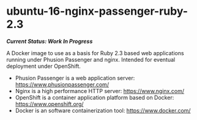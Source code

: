 # ubuntu-16-nginx-passenger-ruby-2.3

**_Current Status: Work In Progress_**

A Docker image to use as a basis for Ruby 2.3 based web applications running under Phusion Passenger and nginx. Intended for eventual deployment under OpenShift.

* Phusion Passenger is a web application server: https://www.phusionpassenger.com/
* Nginx is a high performance HTTP server: https://www.nginx.com/
* OpenShift is a container application platform based on Docker: https://www.openshift.org/
* Docker is an software containerization tool: https://www.docker.com/

